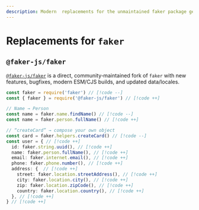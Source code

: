 ```yaml
---
description: Modern  replacements for the unmaintained faker package generating massive amounts of fake (but realistic) data
---
```


# Replacements for `faker`

## `@faker-js/faker`

[`@faker-js/faker`](https://github.com/faker-js/faker) is a direct, community‑maintained fork of `faker` with new features, bugfixes, modern ESM/CJS builds, and updated data/locales.

```ts
const faker = require('faker') // [!code --]
const { faker } = require('@faker-js/faker') // [!code ++]

// Name → Person
const name = faker.name.findName() // [!code --]
const name = faker.person.fullName() // [!code ++]

// “createCard” → compose your own object
const card = faker.helpers.createCard() // [!code --]
const user = { // [!code ++]
  id: faker.string.uuid(), // [!code ++]
  name: faker.person.fullName(), // [!code ++]
  email: faker.internet.email(), // [!code ++]
  phone: faker.phone.number(), // [!code ++]
  address: {  // [!code ++]
    street: faker.location.streetAddress(), // [!code ++]
    city: faker.location.city(), // [!code ++]
    zip: faker.location.zipCode(), // [!code ++]
    country: faker.location.country(), // [!code ++]
  }, // [!code ++]
} // [!code ++]
```
